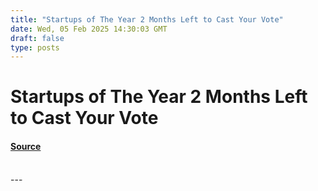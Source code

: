 ```yaml
---
title: "Startups of The Year 2 Months Left to Cast Your Vote"
date: Wed, 05 Feb 2025 14:30:03 GMT
draft: false
type: posts
---
```

# Startups of The Year 2 Months Left to Cast Your Vote









#### [Source](https://hackernoon.com/startups-of-the-year-2-months-left-to-cast-your-vote?source=rss)

<br/>
---
